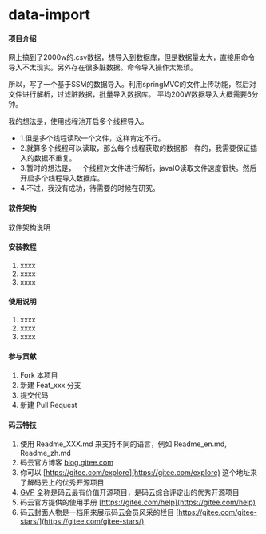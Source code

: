 # data-import

#### 项目介绍
网上搞到了2000w的.csv数据，想导入到数据库，但是数据量太大，直接用命令导入不太现实。另外存在很多脏数据。命令导入操作太繁琐。

所以，写了一个基于SSM的数据导入。利用springMVC的文件上传功能，然后对文件进行解析，过滤脏数据，批量导入数据库。 平均200W数据导入大概需要6分钟。

我的想法是，使用线程池开启多个线程导入。

- 1.但是多个线程读取一个文件，这样肯定不行。 
- 2.就算多个线程可以读取，那么每个线程获取的数据都一样的，我需要保证插入的数据不重复。 
- 3.暂时的想法是，一个线程对文件进行解析，javaIO读取文件速度很快。然后开启多个线程导入数据库。 
- 4.不过，我没有成功，待需要的时候在研究。

#### 软件架构
软件架构说明


#### 安装教程

1. xxxx
2. xxxx
3. xxxx

#### 使用说明

1. xxxx
2. xxxx
3. xxxx

#### 参与贡献

1. Fork 本项目
2. 新建 Feat_xxx 分支
3. 提交代码
4. 新建 Pull Request


#### 码云特技

1. 使用 Readme\_XXX.md 来支持不同的语言，例如 Readme\_en.md, Readme\_zh.md
2. 码云官方博客 [blog.gitee.com](https://blog.gitee.com)
3. 你可以 [https://gitee.com/explore](https://gitee.com/explore) 这个地址来了解码云上的优秀开源项目
4. [GVP](https://gitee.com/gvp) 全称是码云最有价值开源项目，是码云综合评定出的优秀开源项目
5. 码云官方提供的使用手册 [https://gitee.com/help](https://gitee.com/help)
6. 码云封面人物是一档用来展示码云会员风采的栏目 [https://gitee.com/gitee-stars/](https://gitee.com/gitee-stars/)